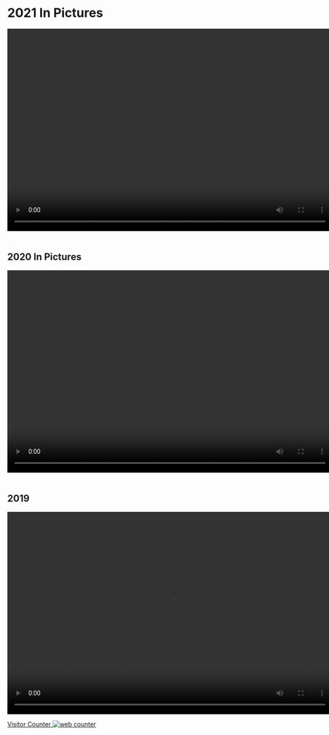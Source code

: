 
<H1> 2021 In Pictures </H1>
  <video width="740" height="460" controls>
  <source src="2021.mpg" type="video/mp4">
  <source src="2021.mpg" type="video/webm">
  <p> <a href="2021.mpg"></a></p>
</video>

<br>
<br>

<H2> 2020 In Pictures </H2>
  <video width="740" height="460" controls>
  <source src="2020 in Pictures.mp4" type="video/mp4">
  <source src="2020 in Pictures.mp4" type="video/webm">
  <p> <a href="2020 in Pictures.mp4"></a></p>
</video>

<br>
<br>

<H2> 2019 </H2>
  <video width="740" height="460" controls>
  <source src="Interfaces Team Small.mp4" type="video/mp4">
  <source src="Interfaces Team Small.mp4" type="video/webm">
  <p> <a href="Interfaces Team Small.mp4"></a></p>
</video>





<!-- hitwebcounter Code START -->
<a href="https://www.hitwebcounter.com" target="_blank">
<p>Visitor Counter 
<img src="https://hitwebcounter.com/counter/counter.php?page=7734552&style=0032&nbdigits=2&type=page&initCount=0" title="Free Counter" Alt="web counter"   border="0" />                                    
</p>                                    

